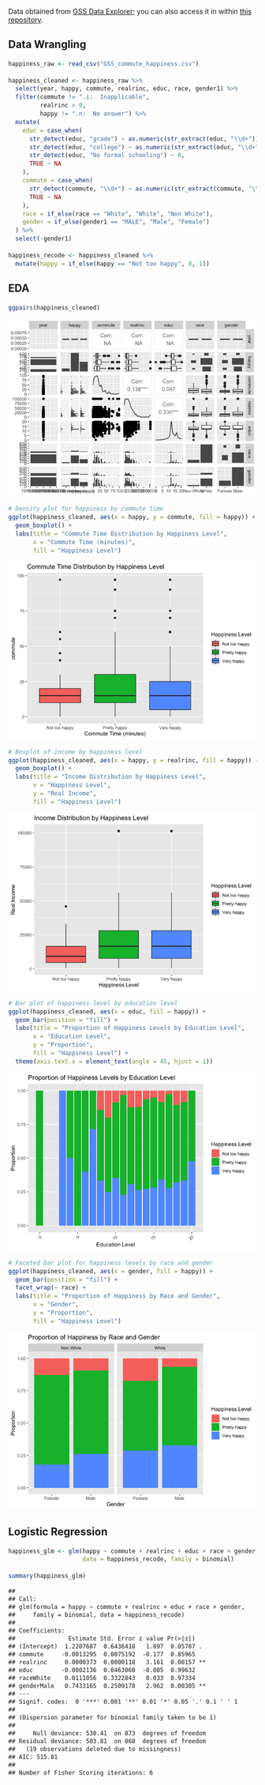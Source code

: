 
Data obtained from [GSS Data
Explorer](https://gssdataexplorer.norc.org/); you can also access it in
within [this
repository](https://raw.githubusercontent.com/kwlyu/stat230-f24-final-project/main/GSS_commute_happiness.csv).

## Data Wrangling

``` r
happiness_raw <- read_csv("GSS_commute_happiness.csv")

happiness_cleaned <- happiness_raw %>%
  select(year, happy, commute, realrinc, educ, race, gender1) %>% 
  filter(commute != ".i:  Inapplicable",
         realrinc > 0,
         happy != ".n:  No answer") %>% 
  mutate(
    educ = case_when(
      str_detect(educ, "grade") ~ as.numeric(str_extract(educ, "\\d+")),
      str_detect(educ, "college") ~ as.numeric(str_extract(educ, "\\d+")) + 12,
      str_detect(educ, "No formal schooling") ~ 0,
      TRUE ~ NA
    ),
    commute = case_when(
      str_detect(commute, "\\d+") ~ as.numeric(str_extract(commute, "\\d+")),
      TRUE ~ NA
    ),
    race = if_else(race == "White", "White", "Non White"),
    gender = if_else(gender1 == "MALE", "Male", "Female")
  ) %>% 
  select(-gender1)

happiness_recode <- happiness_cleaned %>% 
  mutate(happy = if_else(happy == "Not too happy", 0, 1))
```

## EDA

``` r
ggpairs(happiness_cleaned)
```

![](README_files/figure-gfm/unnamed-chunk-1-1.png)<!-- -->

``` r
# Density plot for happiness by commute time
ggplot(happiness_cleaned, aes(x = happy, y = commute, fill = happy)) +
  geom_boxplot() +
  labs(title = "Commute Time Distribution by Happiness Level", 
       x = "Commute Time (minutes)", 
       fill = "Happiness Level")
```

![](README_files/figure-gfm/unnamed-chunk-1-2.png)<!-- -->

``` r
# Boxplot of income by happiness level
ggplot(happiness_cleaned, aes(x = happy, y = realrinc, fill = happy)) +
  geom_boxplot() +
  labs(title = "Income Distribution by Happiness Level", 
       x = "Happiness Level", 
       y = "Real Income",
       fill = "Happiness Level")
```

![](README_files/figure-gfm/unnamed-chunk-1-3.png)<!-- -->

``` r
# Bar plot of happiness level by education level
ggplot(happiness_cleaned, aes(x = educ, fill = happy)) +
  geom_bar(position = "fill") +
  labs(title = "Proportion of Happiness Levels by Education Level", 
       x = "Education Level", 
       y = "Proportion",
       fill = "Happiness Level") +
  theme(axis.text.x = element_text(angle = 45, hjust = 1))
```

![](README_files/figure-gfm/unnamed-chunk-1-4.png)<!-- -->

``` r
# Faceted bar plot for happiness levels by race and gender
ggplot(happiness_cleaned, aes(x = gender, fill = happy)) +
  geom_bar(position = "fill") +
  facet_wrap(~ race) +
  labs(title = "Proportion of Happiness by Race and Gender", 
       x = "Gender", 
       y = "Proportion",
       fill = "Happiness Level")
```

![](README_files/figure-gfm/unnamed-chunk-1-5.png)<!-- -->

## Logistic Regression

``` r
happiness_glm <- glm(happy ~ commute + realrinc + educ + race + gender, 
                     data = happiness_recode, family = binomial)

summary(happiness_glm)
```

    ## 
    ## Call:
    ## glm(formula = happy ~ commute + realrinc + educ + race + gender, 
    ##     family = binomial, data = happiness_recode)
    ## 
    ## Coefficients:
    ##               Estimate Std. Error z value Pr(>|z|)   
    ## (Intercept)  1.2207687  0.6436418   1.897  0.05787 . 
    ## commute     -0.0013295  0.0075192  -0.177  0.85965   
    ## realrinc     0.0000373  0.0000118   3.161  0.00157 **
    ## educ        -0.0002136  0.0463060  -0.005  0.99632   
    ## raceWhite    0.0111056  0.3322843   0.033  0.97334   
    ## genderMale   0.7433165  0.2509178   2.962  0.00305 **
    ## ---
    ## Signif. codes:  0 '***' 0.001 '**' 0.01 '*' 0.05 '.' 0.1 ' ' 1
    ## 
    ## (Dispersion parameter for binomial family taken to be 1)
    ## 
    ##     Null deviance: 530.41  on 873  degrees of freedom
    ## Residual deviance: 503.81  on 868  degrees of freedom
    ##   (19 observations deleted due to missingness)
    ## AIC: 515.81
    ## 
    ## Number of Fisher Scoring iterations: 6
